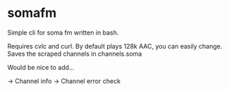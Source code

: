 # somafm
Simple cli for soma fm written in bash.

Requires cvlc and curl.
By default plays 128k AAC, you can easily change.
Saves the scraped channels in channels.soma
 
Would be nice to add...

-> Channel info
-> Channel error check

